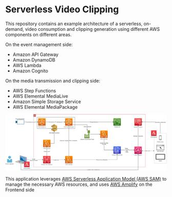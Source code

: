 # Serverless Video Clipping

This repository contains an example architecture of a serverless, on-demand, video consumption and clipping generation using different AWS components on different areas.

On the event management side:
* Amazon API Gateway
* Amazon DynamoDB
* AWS Lambda
* Amazon Cognito

On the media transmission and clipping side:
* AWS Step Functions
* AWS Elemental MediaLive
* Amazon Simple Storage Service
* AWS Elemental MediaPackage

![Architecture](docs/architecture.png)

This application leverages [AWS Serverless Application Model (AWS SAM)](https://docs.aws.amazon.com/serverless-application-model/latest/developerguide/what-is-sam.html) to manage the necessary AWS resources, and uses [AWS Amplify](https://aws.amazon.com/amplify/) on the Frontend side